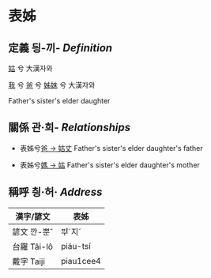 # 表姊
## 定義 딍-끼- _Definition_
[姑](member12.md) 兮 大漢자와

[我](member1.md) 兮 [爸](member2.md) 兮 [姊妹](member12.md) 兮 大漢자와

Father's sister's elder daughter

## 關係 관·희- _Relationships_

- 表姊兮[爸 → 姑丈](member43.md) Father's sister's elder daughter's father

- 表姊兮[媽 → 姑](member12.md) Father's sister's elder daughter's mother



## 稱呼 칑·허· _Address_

漢字/諺文 | 表姊
--- | ---
諺文 깐-뿐ˆ | ᄇᆤˊ지ˊ
台羅 Tâi-lô | piáu-tsí
戴字 Taiji | piau1cee4


